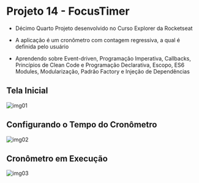 # Projeto 14 - FocusTimer

- Décimo Quarto Projeto desenvolvido no Curso Explorer da Rocketseat

- A aplicação é um cronômetro com contagem regressiva, a qual é definida pelo usuário

- Aprendendo sobre Event-driven, Programação Imperativa, Callbacks, Princípios de Clean Code e Programação Declarativa, Escopo, ES6 Modules, Modularização, Padrão Factory e Injeção de Dependências

## Tela Inicial
![img01](https://user-images.githubusercontent.com/108941318/203811485-1589a3b2-864e-42e7-8d09-8467a0e723d8.png)

## Configurando o Tempo do Cronômetro
![img02](https://user-images.githubusercontent.com/108941318/203811606-d08f9fa1-f064-42bc-8861-d67e2a4378aa.png)

## Cronômetro em Execução
![img03](https://user-images.githubusercontent.com/108941318/203811669-7e387059-9e20-4ac8-8ff9-8749f922630c.png)
